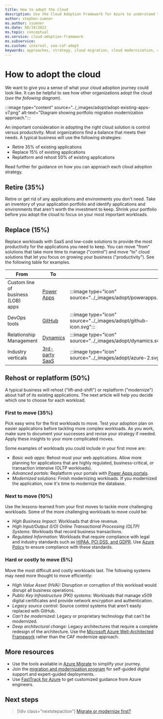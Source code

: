 ```yaml
---
title: How to adopt the cloud
description: Use the Cloud Adoption Framework for Azure to understand the typical journey to the cloud and how your existing portfolio will change.
author: stephen-sumner
ms.author: ssumner
ms.date: 08/19/2022
ms.topic: conceptual
ms.service: cloud-adoption-framework
ms.subservice: 
ms.custom: internal, seo-caf-adopt
keywords: approaches, strategy, cloud migration, cloud modernization, cloud adoption framework
---
```


# How to adopt the cloud

We want to give you a sense of what your cloud adoption journey could look like. It can be helpful to see how other organizations adopt the cloud (*see the following diagram*).

:::image type="content" source="../_images/adopt/adopt-existing-apps-v7.png" alt-text="Diagram showing portfolio migration modernization approach.":::

An important consideration in adopting the right cloud solution is control versus productivity. Most organizations find a balance that meets their needs. A typical business will use the following strategies:

- Retire 35% of existing applications
- Replace 15% of existing applications
- Replatform and rehost 50% of existing applications

Read further for guidance on how you can approach each cloud adoption strategy.

## Retire (35%)

Retire or get rid of any applications and environments you don't need. Take an inventory of your application portfolio and identify applications and environments that aren't worth the investment to keep. Shrink your portfolio before you adopt the cloud to focus on your most important workloads.

## Replace (15%)

Replace workloads with SaaS and low-code solutions to provide the most productivity for the applications you need to keep. You can move "from" solutions that take more time to manage ("control") and move "to" cloud solutions that let you focus on growing your business ("productivity"). See the following table for examples.

| From<span title="Replace">&nbsp;</span> | To<span title="To">&nbsp;</span> |<span></span>|
|-|-|-|
|Custom line of <br>business (LOB)<br>apps|[Power Apps](/power-apps/powerapps-overview)| :::image type="icon" source="../_images/adopt/powerapps.svg":::
|DevOps tools|[GitHub](/learn/modules/introduction-to-github/)|:::image type="icon" source="../_images/adopt/github-icon.svg":::
|Relationship <br>Management|[Dynamics](/dynamics365/get-started/intro-crossapp-index)|:::image type="icon" source="../_images/adopt/dynamics.svg":::
|Industry <br>verticals|[3rd-party <br>SaaS](/marketplace/apps)|:::image type="icon" source="../_images/adopt/azure-2.svg":::

## Rehost or replatform (50%)

A typical business will rehost ("lift-and-shift") or replatform ("modernize") about half of its existing applications. The next article will help you decide which one to choose for each workload.

### First to move (35%)

Pick easy wins for the first workloads to move. Test your adoption plan on easier applications before tackling more complex workloads. As you work, make sure to document your successes and revise your strategy if needed. Apply these insights to your more complicated moves.

Some examples of workloads you could include in your first move are:

- *Basic web apps:* Rehost most your web applications. Allow more planning for applications that are highly regulated, business-critical, or transaction intensive (OLTP workloads).
- *Advanced portals:* Replatform your portals with [Power Apps portals](/power-apps/maker/portals/overview).
- *Modernized solutions:* Finish modernizing workloads. If you modernized the application, now it's time to modernize the database.

### Next to move (10%)

Use the lessons-learned from your first moves to tackle more challenging workloads. Some of the more challenging workloads to move could be:

- *High Business Impact:* Workloads that drive revenue.
- *High Input/Output (I/O) Online Transactional Processing (OLTP) Systems:* Workloads that record business transactions.
- *Regulated Information:* Workloads that require compliance with legal and industry standards such as [HIPAA, PCI DSS, and GDPR](/../cloud-adoption-framework-pr/docs/govern/policy-compliance/regulatory-compliance.md). Use [Azure Policy](/azure/governance/policy/concepts/regulatory-compliance.md) to ensure compliance with these standards.

### Hard or costly to move (5%)

Move the most difficult and costly workloads last. The following systems may need more thought to move efficiently:

- *High Value Asset (HVA):* Disruption or corruption of this workload would disrupt all business operations.
- *Public Key Infrastructure (PKI) systems:* Workloads that manage x509 digital certificates and provide network encryption and authentication.
- *Legacy source control:* Source control systems that aren't easily replaced with GitHub.
- *Can't be modernized:* Legacy or proprietary technology that can't be modernized.
- *Deep architectural change:* Legacy architectures that require a complete redesign of the architecture. Use the [Microsoft Azure Well-Architected Framework](/well-architected-pr/well-architected/index.md) rather than the CAF modernize approach.

## More resources

- Use the tools available in [Azure Migrate](/azure/migrate/migrate-services-overview) to simplify your journey.
- Join the [migration and modernization program](/migration/migration-modernization-program/#program-form) for self-guided digital support and expert-guided deployments.
- Use [FastTrack for Azure](https://azure.microsoft.com/programs/azure-fasttrack/?v=18.03#overview) to get customized guidance from Azure engineers.

## Next steps

> [!div class="nextstepaction"]
> [Migrate or modernize first?](../adopt/migrate-or-modernize.md)
